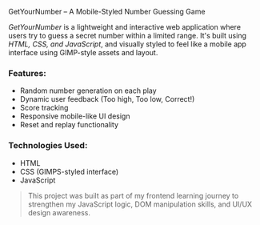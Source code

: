 GetYourNumber – A Mobile-Styled Number Guessing Game

*GetYourNumber* is a lightweight and interactive web application where users try to guess a secret number within a limited range. It's built using *HTML, CSS, and JavaScript*, and visually styled to feel like a mobile app interface using GIMP-style assets and layout.

### Features:
- Random number generation on each play
- Dynamic user feedback (Too high, Too low, Correct!)
- Score tracking
- Responsive mobile-like UI design
- Reset and replay functionality

###  Technologies Used:
- HTML
- CSS (GIMPS-styled interface)
- JavaScript

> This project was built as part of my frontend learning journey to strengthen my JavaScript logic, DOM manipulation skills, and UI/UX design awareness.
